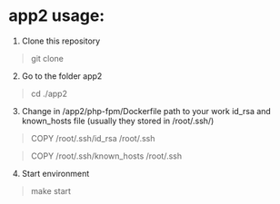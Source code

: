 # app2 usage:
1. Clone this repository
> git clone <this repository>
2. Go to the folder app2
> cd ./app2
3. Change in /app2/php-fpm/Dockerfile path to your work id_rsa and known_hosts file (usually they stored in /root/.ssh/)
> COPY /root/.ssh/id_rsa /root/.ssh

> COPY /root/.ssh/known_hosts /root/.ssh
4. Start environment
> make start
